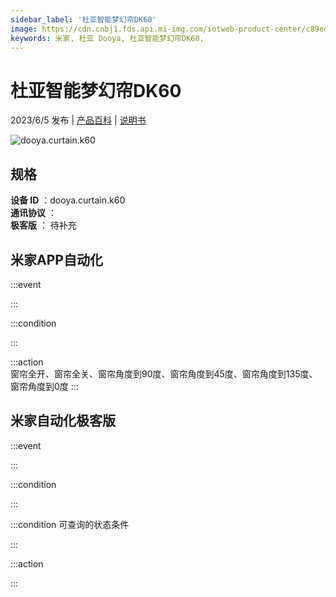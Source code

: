 ```yaml
---
sidebar_label: '杜亚智能梦幻帘DK60'
image: https://cdn.cnbj1.fds.api.mi-img.com/iotweb-product-center/c89edfb1b2806a765dcb66a2ba63cac4_1677722077453.png?GalaxyAccessKeyId=AKVGLQWBOVIRQ3XLEW&Expires=9223372036854775807&Signature=RLr/o5gizoxwiMHlc+260jVoUVQ=
keywords: 米家, 杜亚 Dooya, 杜亚智能梦幻帘DK60, 
---
```

# 杜亚智能梦幻帘DK60

2023/6/5 发布 | [产品百科](https://home.mi.com/webapp/content/baike/product/index.html?model=dooya.curtain.k60/) | [说明书](https://home.mi.com/views/introduction.html?model=dooya.curtain.k60&region=cn)

![dooya.curtain.k60](https://cdn.cnbj1.fds.api.mi-img.com/iotweb-product-center/c89edfb1b2806a765dcb66a2ba63cac4_1677722077453.png?GalaxyAccessKeyId=AKVGLQWBOVIRQ3XLEW&Expires=9223372036854775807&Signature=RLr/o5gizoxwiMHlc+260jVoUVQ=)

## 规格  
> 
**设备 ID** ：dooya.curtain.k60  
**通讯协议** ：  
**极客版**  ： 待补充 


## 米家APP自动化  

:::event  

:::

:::condition  

:::

:::action   
窗帘全开、窗帘全关、窗帘角度到90度、窗帘角度到45度、窗帘角度到135度、窗帘角度到0度
:::

## 米家自动化极客版  

:::event  

:::

:::condition  

:::

:::condition 可查询的状态条件  

:::

:::action  

:::

        

